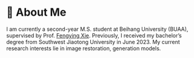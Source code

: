 # 👋 About Me
I am currently a second-year M.S. student at Beihang University (BUAA), supervised by Prof. [Fengying Xie](https://scholar.google.com/citations?user=cxgMpCwAAAAJ&hl=en). Previously, I received my bachelor’s degree from Southwest Jiaotong University in June 2023. My current research interests lie in image restoration, generation models.
